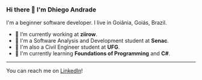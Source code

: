 ### Hi there 👋 I'm Dhiego Andrade

I'm a beginner software developer. I live in Goiânia, Goiás, Brazil.

- 🔭 I’m currently working at **ziirow**.
- 📖 I'm a Software Analysis and Development student at **Senac**.
- 🎈 I'm also a Civil Engineer student at **UFG**.
- 🌱 I'm currently learning **Foundations of Programming** and **C#**.

---

You can reach me on [LinkedIn](https://www.linkedin.com/in/mdhiego/)!
